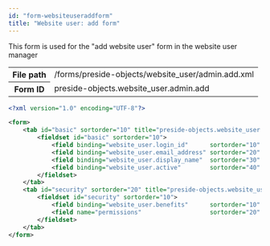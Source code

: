 ```yaml
---
id: "form-websiteuseraddform"
title: "Website user: add form"
---
```


This form is used for the "add website user" form in the website user manager

<div class="table-responsive"><table class="table table-condensed"><tr><th>File path</th><td>/forms/preside-objects/website_user/admin.add.xml</td></tr><tr><th>Form ID</th><td>preside-objects.website_user.admin.add</td></tr></table></div>

```xml
<?xml version="1.0" encoding="UTF-8"?>

<form>
    <tab id="basic" sortorder="10" title="preside-objects.website_user:basic.tab.title">
        <fieldset id="basic" sortorder="10">
            <field binding="website_user.login_id"      sortorder="10" control="textinput"  />
            <field binding="website_user.email_address" sortorder="20" control="emailinput"  />
            <field binding="website_user.display_name"  sortorder="30" control="textinput"  />
            <field binding="website_user.active"        sortorder="40"  />
        </fieldset>
    </tab>
    <tab id="security" sortorder="20" title="preside-objects.website_user:security.tab.title" feature="websitebenefits">
        <fieldset id="security" sortorder="10">
            <field binding="website_user.benefits"      sortorder="10"  />
            <field name="permissions"                   sortorder="20" control="websitePermissionsPicker" label="cms:website.permissions.picker.label" help="cms:website.permissions.picker.help" />
        </fieldset>
    </tab>
</form>
```